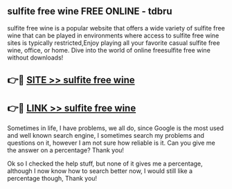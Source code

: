## sulfite free wine FREE ONLINE - tdbru

sulfite free wine is a popular website that offers a wide variety of sulfite free wine that can be played in environments where access to sulfite free wine sites is typically restricted,Enjoy playing all your favorite casual sulfite free wine, office, or home. Dive into the world of online freesulfite free wine without downloads!

## 👉🔴 [SITE >> sulfite free wine](http://news.freeplayer.one?title=sulfite_free_wine&ref=FRRE)

## 👉🔴 [LINK >> sulfite free wine](http://news.freeplayer.one?title=sulfite_free_wine&ref=FREE)

Sometimes in life, I have problems, we all do, since Google is the most used and well known search engine, I sometimes search my problems and questions on it, however I am not sure how reliable is it. Can you give me the answer on a percentage? Thank you!

Ok so I checked the help stuff, but none of it gives me a percentage, although I now know how to search better now, I would still like a percentage though, Thank you!